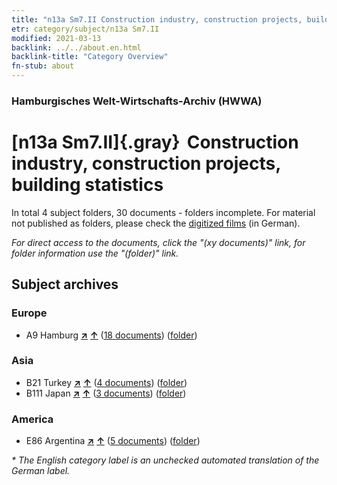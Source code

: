 ```yaml
---
title: "n13a Sm7.II Construction industry, construction projects, building statistics"
etr: category/subject/n13a Sm7.II
modified: 2021-03-13
backlink: ../../about.en.html
backlink-title: "Category Overview"
fn-stub: about
---
```


### Hamburgisches Welt-Wirtschafts-Archiv (HWWA)
# [n13a Sm7.II]{.gray}&#8201; Construction industry, construction projects, building statistics&#160; 





In total 4 subject folders, 30 documents - folders incomplete.
For material not published as folders, please check the [digitized films](/film/h1_sh) (in German).

_For direct access to the documents, click the "(xy documents)" link, for folder information use the "(folder)" link._

## Subject archives



### Europe

- A9 Hamburg [**&nearr;**](../../../geo/i/140905/about.en.html "Hamburg (all folders)") [**&uarr;**](../../../geo/about.en.html#A9 "Country category system") (<a href="https://pm20.zbw.eu/dfgview/sh/140905,145129" title="about: Hamburg : Construction industry, construction projects, building statistics" target="_blank">18 documents</a>) ([folder](http://purl.org/pressemappe20/folder/sh/140905,145129))

### Asia

- B21 Turkey [**&nearr;**](../../../geo/i/141111/about.en.html "Turkey (all folders)") [**&uarr;**](../../../geo/about.en.html#B21 "Country category system") (<a href="https://pm20.zbw.eu/dfgview/sh/141111,145129" title="about: Turkey : Construction industry, construction projects, building statistics" target="_blank">4 documents</a>) ([folder](http://purl.org/pressemappe20/folder/sh/141111,145129))
- B111 Japan [**&nearr;**](../../../geo/i/141272/about.en.html "Japan (all folders)") [**&uarr;**](../../../geo/about.en.html#B111 "Country category system") (<a href="https://pm20.zbw.eu/dfgview/sh/141272,145129" title="about: Japan : Construction industry, construction projects, building statistics" target="_blank">3 documents</a>) ([folder](http://purl.org/pressemappe20/folder/sh/141272,145129))

### America

- E86 Argentina [**&nearr;**](../../../geo/i/141692/about.en.html "Argentina (all folders)") [**&uarr;**](../../../geo/about.en.html#E86 "Country category system") (<a href="https://pm20.zbw.eu/dfgview/sh/141692,145129" title="about: Argentina : Construction industry, construction projects, building statistics" target="_blank">5 documents</a>) ([folder](http://purl.org/pressemappe20/folder/sh/141692,145129))


_* The English category label is an unchecked automated translation of the German label._


